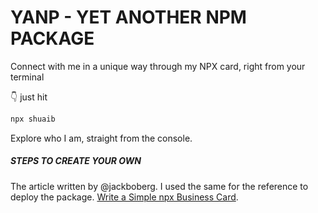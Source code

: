 # YANP - YET ANOTHER NPM PACKAGE

Connect with me in a unique way through my NPX card, right from your terminal

👇 just hit

```bash
npx shuaib
```

Explore who I am, straight from the console.

##### STEPS TO CREATE YOUR OWN

The article written by @jackboberg. I used the same for the reference to deploy the package.
[Write a Simple npx Business Card](https://studioelsa.se/blog/open-source-oss-npx-business-card).
